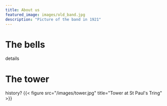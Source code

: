 ```yaml
---
title: About us
featured_image: images/old_band.jpg
description: "Picture of the band in 1921"
---
```


# The bells

details


# The tower

history?
{{< figure src="/images/tower.jpg" title="Tower at St Paul's Tring" >}}